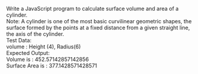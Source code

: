 <p>
Write a JavaScript program to calculate surface volume and area of a cylinder. <br>
Note: A cylinder is one of the most basic curvilinear geometric shapes, the surface formed by the points at a fixed distance from a given straight line, the axis of the cylinder.<br>
Test Data:<br>
volume : Height (4), Radius(6)<br>
Expected Output:<br>
Volume is : 452.57142857142856<br>
Surface Area is : 377.1428571428571
</p>